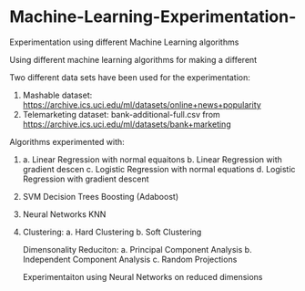 # Machine-Learning-Experimentation-
Experimentation using different Machine Learning algorithms  

Using different machine learning algorithms for making a different 

Two different data sets have been used for the experimentation:
1.	Mashable dataset: https://archive.ics.uci.edu/ml/datasets/online+news+popularity
2.	Telemarketing dataset: bank-additional-full.csv from https://archive.ics.uci.edu/ml/datasets/bank+marketing


Algorithms experimented with:
1. a. Linear Regression with normal equaitons
   b. Linear Regression with gradient descen
   c. Logistic Regression with normal equations
   d. Logistic Regression with gradient descent
   
2. SVM
   Decision Trees 
   Boosting (Adaboost)
   
3. Neural Networks 
   KNN

4. Clustering:
      a. Hard Clustering 
      b. Soft Clustering 
    
   Dimensonality Reduciton:
      a. Principal Component Analysis
      b. Independent Component Analysis
      c. Random Projections
    
   Experimentaiton using Neural Networks on reduced dimensions 
    
  
 
 
